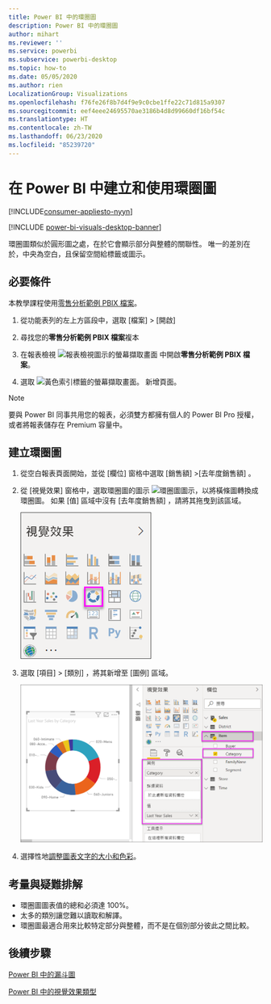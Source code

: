 ```yaml
---
title: Power BI 中的環圈圖
description: Power BI 中的環圈圖
author: mihart
ms.reviewer: ''
ms.service: powerbi
ms.subservice: powerbi-desktop
ms.topic: how-to
ms.date: 05/05/2020
ms.author: rien
LocalizationGroup: Visualizations
ms.openlocfilehash: f76fe26f8b7d4f9e9c0cbe1ffe22c71d815a9307
ms.sourcegitcommit: eef4eee24695570ae3186b4d8d99660df16bf54c
ms.translationtype: HT
ms.contentlocale: zh-TW
ms.lasthandoff: 06/23/2020
ms.locfileid: "85239720"
---
```

# <a name="create-and-use-doughnut-charts-in-power-bi"></a>在 Power BI 中建立和使用環圈圖

[!INCLUDE[consumer-appliesto-nyyn](../includes/consumer-appliesto-nyyn.md)]

[!INCLUDE [power-bi-visuals-desktop-banner](../includes/power-bi-visuals-desktop-banner.md)]

環圈圖類似於圓形圖之處，在於它會顯示部分與整體的關聯性。 唯一的差別在於，中央為空白，且保留空間給標籤或圖示。

## <a name="prerequisite"></a>必要條件

本教學課程使用[零售分析範例 PBIX 檔案](https://download.microsoft.com/download/9/6/D/96DDC2FF-2568-491D-AAFA-AFDD6F763AE3/Retail%20Analysis%20Sample%20PBIX.pbix)。

1. 從功能表列的左上方區段中，選取 [檔案]   > [開啟] 
   
2. 尋找您的**零售分析範例 PBIX 檔案**複本

1. 在報表檢視 ![報表檢視圖示的螢幕擷取畫面](media/power-bi-visualization-kpi/power-bi-report-view.png) 中開啟**零售分析範例 PBIX 檔案**。

1. 選取 ![黃色索引標籤的螢幕擷取畫面。](media/power-bi-visualization-kpi/power-bi-yellow-tab.png) 新增頁面。


> [!NOTE]
> 要與 Power BI 同事共用您的報表，必須雙方都擁有個人的 Power BI Pro 授權，或者將報表儲存在 Premium 容量中。    

## <a name="create-a-doughnut-chart"></a>建立環圈圖

1. 從空白報表頁面開始，並從 [欄位] 窗格中選取 [銷售額]  \>[去年度銷售額]  。  
   
3. 從 [視覺效果] 窗格中，選取環圈圖的圖示 ![環圈圖圖示](media/power-bi-visualization-doughnut-charts/power-bi-icon.png)，以將橫條圖轉換成環圈圖。 如果 [值]  區域中沒有 [去年度銷售額]  ，請將其拖曳到該區域。
     
   ![已選取環圈圖的 [視覺效果] 窗格](media/power-bi-visualization-doughnut-charts/power-bi-doughnut-chart.png)

4. 選取 [項目]  \> [類別]  ，將其新增至 [圖例]  區域。 
     
    ![[欄位] 窗格旁邊的環圈圖](media/power-bi-visualization-doughnut-charts/power-bi-doughnut-done.png)

5. 選擇性地[調整圖表文字的大小和色彩](power-bi-visualization-customize-title-background-and-legend.md)。 

## <a name="considerations-and-troubleshooting"></a>考量與疑難排解
* 環圈圖圖表值的總和必須達 100%。
* 太多的類別讓您難以讀取和解譯。
* 環圈圖最適合用來比較特定部分與整體，而不是在個別部分彼此之間比較。 

## <a name="next-steps"></a>後續步驟
[Power BI 中的漏斗圖](power-bi-visualization-funnel-charts.md)

[Power BI 中的視覺效果類型](power-bi-visualization-types-for-reports-and-q-and-a.md)



